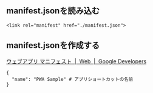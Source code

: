 ## manifest.jsonを読み込む

```
<link rel="manifest" href="./manifest.json">
```

## manifest.jsonを作成する

[ウェブアプリ マニフェスト  |  Web  |  Google Developers](https://developers.google.com/web/fundamentals/web-app-manifest/?hl=ja)

```
{
  "name": "PWA Sample" # アプリショートカットの名前
}

```
